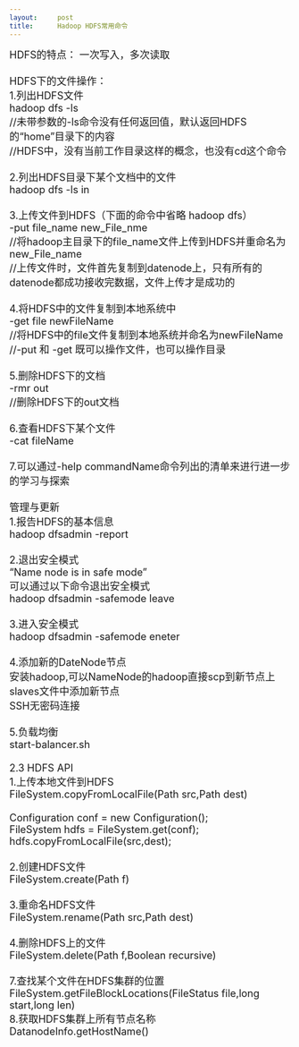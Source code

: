```yaml
---
layout:     post
title:      Hadoop HDFS常用命令
---
```

<div id="article_content" class="article_content clearfix csdn-tracking-statistics" data-pid="blog" data-mod="popu_307" data-dsm="post">
								            <link rel="stylesheet" href="https://csdnimg.cn/release/phoenix/template/css/ck_htmledit_views-f76675cdea.css">
						<div class="htmledit_views" id="content_views">
                
<span style="font-size:18px;"><span></span>HDFS的特点： 一次写入，多次读取<br><span></span><br><span></span>HDFS下的文件操作：<br><span></span>1.列出HDFS文件<br><span></span>hadoop dfs -ls<br><span></span>//未带参数的-ls命令没有任何返回值，默认返回HDFS的“home”目录下的内容<br><span></span>//HDFS中，没有当前工作目录这样的概念，也没有cd这个命令<br><span></span><br><span></span>2.列出HDFS目录下某个文档中的文件<br><span></span>hadoop dfs -ls in<br><span></span><br><span></span>3.上传文件到HDFS（下面的命令中省略 hadoop dfs）<br><span></span>-put file_name new_File_nme<br><span></span>//将hadoop主目录下的file_name文件上传到HDFS并重命名为new_File_name<br><span></span>//上传文件时，文件首先复制到datenode上，只有所有的datenode都成功接收完数据，文件上传才是成功的<br><span></span><br><span></span>4.将HDFS中的文件复制到本地系统中<br><span></span>-get file newFileName<br><span></span>//将HDFS中的file文件复制到本地系统并命名为newFileName<br><span></span>//-put 和 -get 既可以操作文件，也可以操作目录<br><span></span><br><span></span>5.删除HDFS下的文档<br><span></span>-rmr out<br><span></span>//删除HDFS下的out文档<br><span></span><br><span></span>6.查看HDFS下某个文件<br><span></span>-cat fileName<br><span></span><br><span></span>7.可以通过-help commandName命令列出的清单来进行进一步的学习与探索<br><span></span><br><span></span>管理与更新<br><span></span>1.报告HDFS的基本信息<br><span></span>hadoop dfsadmin -report<br><span></span><br><span></span>2.退出安全模式<br><span></span>“Name node is in safe mode”<br><span></span>可以通过以下命令退出安全模式<br><span></span>hadoop dfsadmin -safemode leave<br><span></span><br><span></span>3.进入安全模式<br><span></span>hadoop dfsadmin -safemode eneter<br><span></span><br><span></span>4.添加新的DateNode节点<br><span></span>安装hadoop,可以NameNode的hadoop直接scp到新节点上<br><span></span>slaves文件中添加新节点<br><span></span>SSH无密码连接<br><span></span><br><span></span>5.负载均衡<br><span></span>start-balancer.sh<br><span></span><br>
2.3 HDFS API<br><span></span>1.上传本地文件到HDFS<br><span></span>FileSystem.copyFromLocalFile(Path src,Path dest)<br><span></span><br><span></span>Configuration conf = new Configuration();<br><span></span>FileSystem hdfs = FileSystem.get(conf);<br><span></span>hdfs.copyFromLocalFile(src,dest);<br><span></span><br><span></span>2.创建HDFS文件<br><span></span>FileSystem.create(Path f)<br><span></span><br><span></span>3.重命名HDFS文件<br><span></span>FileSystem.rename(Path src,Path dest)<br><span></span><br><span></span>4.删除HDFS上的文件<br><span></span>FileSystem.delete(Path f,Boolean recursive)<br><span></span><br><span></span>7.查找某个文件在HDFS集群的位置<br><span></span>FileSystem.getFileBlockLocations(FileStatus file,long start,long len)<br><span></span>8.获取HDFS集群上所有节点名称<br><span></span>DatanodeInfo.getHostName()</span>
            </div>
                </div>